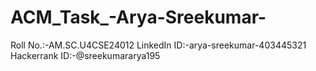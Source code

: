 # ACM_Task_-Arya-Sreekumar-
Roll No.:-AM.SC.U4CSE24012
LinkedIn ID:-arya-sreekumar-403445321
Hackerrank ID:-@sreekumararya195

